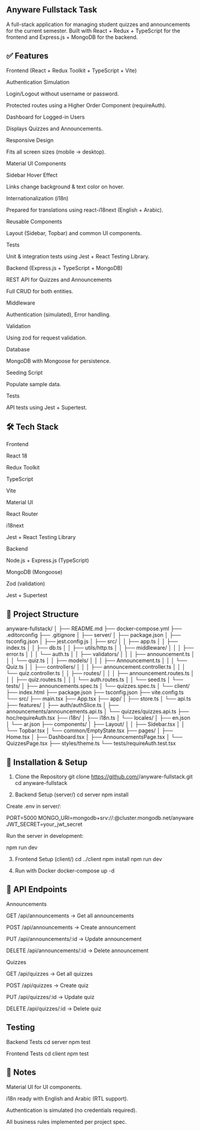 ## Anyware Fullstack Task

A full-stack application for managing student quizzes and announcements for the current semester.
Built with React + Redux + TypeScript for the frontend and Express.js + MongoDB for the backend.

## ✅ Features
Frontend (React + Redux Toolkit + TypeScript + Vite)

Authentication Simulation

Login/Logout without username or password.

Protected routes using a Higher Order Component (requireAuth).

Dashboard for Logged-in Users

Displays Quizzes and Announcements.

Responsive Design

Fits all screen sizes (mobile → desktop).

Material UI Components

Sidebar Hover Effect

Links change background & text color on hover.

Internationalization (i18n)

Prepared for translations using react-i18next (English + Arabic).

Reusable Components

Layout (Sidebar, Topbar) and common UI components.

Tests

Unit & integration tests using Jest + React Testing Library.

Backend (Express.js + TypeScript + MongoDB)

REST API for Quizzes and Announcements

Full CRUD for both entities.

Middleware

Authentication (simulated), Error handling.

Validation

Using zod for request validation.

Database

MongoDB with Mongoose for persistence.

Seeding Script

Populate sample data.

Tests

API tests using Jest + Supertest.

## 🛠 Tech Stack
Frontend

React 18

Redux Toolkit

TypeScript

Vite

Material UI

React Router

i18next

Jest + React Testing Library

Backend

Node.js + Express.js (TypeScript)

MongoDB (Mongoose)

Zod (validation)

Jest + Supertest

## 📂 Project Structure

anyware-fullstack/
│
├── README.md
├── docker-compose.yml
├── .editorconfig
├── .gitignore
│
├── server/
│   ├── package.json
│   ├── tsconfig.json
│   ├── jest.config.js
│   ├── src/
│   │   ├── app.ts
│   │   ├── index.ts
│   │   ├── db.ts
│   │   ├── utils/http.ts
│   │   ├── middleware/
│   │   │   ├── error.ts
│   │   │   └── auth.ts
│   │   ├── validators/
│   │   │   ├── announcement.ts
│   │   │   └── quiz.ts
│   │   ├── models/
│   │   │   ├── Announcement.ts
│   │   │   └── Quiz.ts
│   │   ├── controllers/
│   │   │   ├── announcement.controller.ts
│   │   │   └── quiz.controller.ts
│   │   ├── routes/
│   │   │   ├── announcement.routes.ts
│   │   │   ├── quiz.routes.ts
│   │   │   └── auth.routes.ts
│   │   └── seed.ts
│   └── tests/
│       ├── announcements.spec.ts
│       └── quizzes.spec.ts
│
└── client/
    ├── index.html
    ├── package.json
    ├── tsconfig.json
    ├── vite.config.ts
    └── src/
        ├── main.tsx
        ├── App.tsx
        ├── app/
        │   ├── store.ts
        │   └── api.ts
        ├── features/
        │   ├── auth/authSlice.ts
        │   ├── announcements/announcements.api.ts
        │   └── quizzes/quizzes.api.ts
        ├── hoc/requireAuth.tsx
        ├── i18n/
        │   ├── i18n.ts
        │   └── locales/
        │       ├── en.json
        │       └── ar.json
        ├── components/
        │   ├── Layout/
        │   │   ├── Sidebar.tsx
        │   │   └── Topbar.tsx
        │   └── common/EmptyState.tsx
        ├── pages/
        │   ├── Home.tsx
        │   ├── Dashboard.tsx
        │   ├── AnnouncementsPage.tsx
        │   └── QuizzesPage.tsx
        ├── styles/theme.ts
        └── tests/requireAuth.test.tsx

## 🚀 Installation & Setup
1. Clone the Repository
git clone https://github.com/<your-username>/anyware-fullstack.git
cd anyware-fullstack

2. Backend Setup (server/)
cd server
npm install


Create .env in server/:

PORT=5000
MONGO_URI=mongodb+srv://<user>:<pass>@cluster.mongodb.net/anyware
JWT_SECRET=your_jwt_secret


Run the server in development:

npm run dev

3. Frontend Setup (client/)
cd ../client
npm install
npm run dev

4. Run with Docker
docker-compose up -d

## 📡 API Endpoints
Announcements

GET /api/announcements → Get all announcements

POST /api/announcements → Create announcement

PUT /api/announcements/:id → Update announcement

DELETE /api/announcements/:id → Delete announcement

Quizzes

GET /api/quizzes → Get all quizzes

POST /api/quizzes → Create quiz

PUT /api/quizzes/:id → Update quiz

DELETE /api/quizzes/:id → Delete quiz

## Testing
Backend Tests
cd server
npm test

Frontend Tests
cd client
npm test

## 📌 Notes

Material UI for UI components.

i18n ready with English and Arabic (RTL support).

Authentication is simulated (no credentials required).

All business rules implemented per project spec.